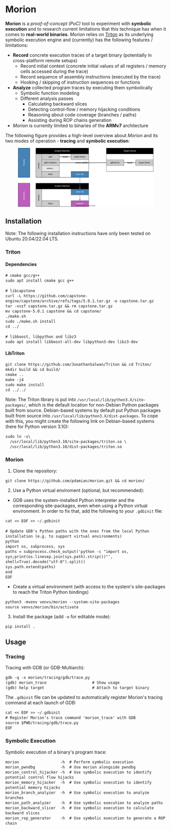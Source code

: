 # Morion
**Morion** is a *proof-of-concept (PoC)* tool to experiment with **symbolic execution** and to
research current limitations that this technique has when it comes to **real-world binaries**.
*Morion* relies on [Triton](https://triton-library.github.io/) as its underlying symbolic execution
engine and (currently) has the following features / limitations:
- **Record** concrete execution traces of a target binary (potentially in cross-platform remote setups)
  - Record initial context (concrete initial values of all registers / memory cells accessed during the trace)
  - Record sequence of assembly instructions (executed by the trace)
  - Hooking / skipping of instruction sequences or functions
- **Analyze** collected program traces by executing them symbolically
  - Symbolic function modeling
  - Different analysis passes
    - Calculating backward slices
    - Detecting control-flow / memory hijacking conditions
    - Reasoning about code coverage (branches / paths)
    - Assisting during ROP chains generation
- *Morion* is currently limited to binaries of the **ARMv7** architecture

The following figure provides a high-level overview about *Morion* and its two modes of operation -
**tracing** and **symbolic execution**:

<figure>
  <img src="./images/Morion_Overview.svg" alt="Morion Overview"/>
</figure>

## Installation
Note: The following installation instructions have only been tested on Ubuntu 20.04/22.04 LTS.
### Triton
#### Dependencies
```shell
# cmake gcc/g++
sudo apt install cmake gcc g++

# libcapstone
curl -L https://github.com/capstone-engine/capstone/archive/refs/tags/5.0.1.tar.gz -o capstone.tar.gz
tar -xvzf capstone.tar.gz && rm capstone.tar.gz
mv capstone-5.0.1 capstone && cd capstone/
./make.sh
sudo ./make.sh install
cd ../

# libboost, libpython and libz3
sudo apt install libboost-all-dev libpython3-dev libz3-dev
```
#### LibTriton
```shell
git clone https://github.com/JonathanSalwan/Triton && cd Triton/
mkdir build && cd build/
cmake ..
make -j4
sudo make install
cd ../../
```
Note: The Triton library is put into `/usr/local/lib/python3.X/site-packages/`, which is the default location for non-Debian Python packages built from source. Debian-based systems by default put Python packages built from source into `/usr/local/lib/python3.X/dist-packages`. To cope with this, you might create the following link on Debian-based systems (here for Python version 3.10):
```shell
sudo ln -s\
  /usr/local/lib/python3.10/site-packages/triton.so \
  /usr/local/lib/python3.10/dist-packages/triton.so
```
### Morion
1. Clone the repository:
```shell
git clone https://github.com/pdamian/morion.git && cd morion/
```
2. Use a Python virtual enviroment (optional, but recommended):
- GDB uses the system-installed Python interpreter and the corresponding site-packages, even when using a Python virtual environment. In order to fix that, add the following to your `.gdbinit` file:    
```shell
cat << EOF >> ~/.gdbinit

# Update GDB's Python paths with the ones from the local Python installation (e.g. to support virtual environments)
python
import os, subprocess, sys
paths = subprocess.check_output('python -c "import os, sys;print(os.linesep.join(sys.path).strip())"', shell=True).decode("utf-8").split()
sys.path.extend(paths)
end
EOF
```
- Create a virtual environment (with access to the system's site-packages to reach the Triton Python bindings)
```shell
python3 -mvenv venvs/morion --system-site-packages
source venvs/morion/bin/activate
```
3. Install the package (add `-e` for editable mode):
```shell
pip install .
```
## Usage
### Tracing
Tracing with GDB (or GDB-Multiarch):
```shell
gdb -q -x morion/tracing/gdb/trace.py
(gdb) morion_trace                    # Show usage
(gdb) help target                     # Attach to target binary
```
The `.gdbinit` file can be updated to automatically register Morion's tracing command at each launch of GDB:
```shell
cat << EOF >> ~/.gdbinit
# Register Morion's trace command 'morion_trace' with GDB 
source $PWD/tracing/gdb/trace.py
EOF
```
### Symbolic Execution
Symbolic execution of a binary's program trace:
```shell
morion                  -h  # Perform symbolic execution
morion_pwndbg           -h  # Use morion alongside pwndbg
morion_control_hijacker -h  # Use symbolic execution to identify potential control flow hijacks
morion_memory_hijacker  -h  # Use symbolic execution to identify potential memory hijacks
morion_branch_analyzer  -h  # Use symbolic execution to analyze branches
morion_path_analyzer    -h  # Use symbolic execution to analyze paths
morion_backward_slicer  -h  # Use symbolic execution to calculate backward slices
morion_rop_generator    -h  # Use symbolic execution to generate a ROP chain
```
